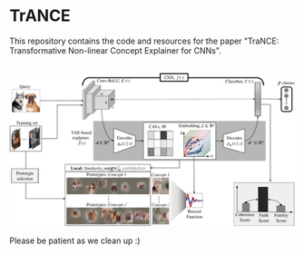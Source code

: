 # TrANCE
This repository contains the code and resources for the paper "TraNCE: Transformative Non-linear Concept Explainer for CNNs".

<br/><img src='/system_model.pdf'>

Please be patient as we clean up :)
